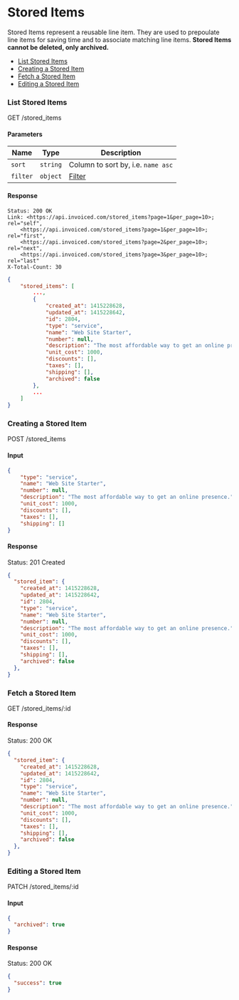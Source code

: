 Stored Items
====

Stored Items represent a reusable line item. They are used to prepoulate line items for saving time and to associate matching line items. **Stored Items cannot be deleted, only archived.**

* [List Stored Items](#list-stored-items)
* [Creating a Stored Item](#creating-a-stored-item)
* [Fetch a Stored Item](#fetch-a-stored-item)
* [Editing a Stored Item](#editing-a-stored-item)

### List Stored Items

  GET /stored_items

#### Parameters

Name | Type | Description
-----|------|-------------
`sort`|`string`|Column to sort by, i.e. `name asc`
`filter`|`object`|[Filter](../README.md#filter)

#### Response

```
Status: 200 OK
Link: <https://api.invoiced.com/stored_items?page=1&per_page=10>; rel="self",
    <https://api.invoiced.com/stored_items?page=1&per_page=10>; rel="first",
    <https://api.invoiced.com/stored_items?page=2&per_page=10>; rel="next",
    <https://api.invoiced.com/stored_items?page=3&per_page=10>; rel="last"
X-Total-Count: 30
```

```json
{
    "stored_items": [
        ...,
        {
            "created_at": 1415228628,
            "updated_at": 1415228642,
            "id": 2804,
            "type": "service",
            "name": "Web Site Starter",
            "number": null,
            "description": "The most affordable way to get an online presence.",
            "unit_cost": 1000,
            "discounts": [],
            "taxes": [],
            "shipping": [],
            "archived": false
        },
        ...
    ]
}
```

### Creating a Stored Item

  POST /stored_items

#### Input

```json
{
    "type": "service",
    "name": "Web Site Starter",
    "number": null,
    "description": "The most affordable way to get an online presence.",
    "unit_cost": 1000,
    "discounts": [],
    "taxes": [],
    "shipping": []
}
```

#### Response

  Status: 201 Created

```json
{
  "stored_item": {
    "created_at": 1415228628,
    "updated_at": 1415228642,
    "id": 2804,
    "type": "service",
    "name": "Web Site Starter",
    "number": null,
    "description": "The most affordable way to get an online presence.",
    "unit_cost": 1000,
    "discounts": [],
    "taxes": [],
    "shipping": [],
    "archived": false
  },
}
```

### Fetch a Stored Item

  GET /stored_items/:id

#### Response

  Status: 200 OK

```json
{
  "stored_item": {
    "created_at": 1415228628,
    "updated_at": 1415228642,
    "id": 2804,
    "type": "service",
    "name": "Web Site Starter",
    "number": null,
    "description": "The most affordable way to get an online presence.",
    "unit_cost": 1000,
    "discounts": [],
    "taxes": [],
    "shipping": [],
    "archived": false
  },
}
```

### Editing a Stored Item

  PATCH /stored_items/:id

#### Input

```json
{
  "archived": true
}
```

#### Response

  Status: 200 OK

```json
{
  "success": true
}
```